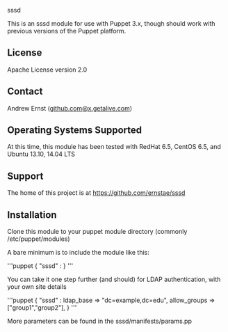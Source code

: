 sssd

This is an sssd module for use with Puppet 3.x, though should work with previous
versions of the Puppet platform.

License
-------
Apache License version 2.0

Contact
-------
Andrew Ernst (github.com@x.getalive.com)

Operating Systems Supported
---------------------------
At this time, this module has been tested with RedHat 6.5, CentOS 6.5, and Ubuntu 13.10, 14.04 LTS

Support
-------
The home of this project is at https://github.com/ernstae/sssd

Installation
------------
Clone this module to your puppet module directory (commonly /etc/puppet/modules)

A bare minimum is to include the module like this:

'''puppet
  { "sssd" : }
'''

You can take it one step further (and should) for LDAP authentication, with your own 
site details

'''puppet
  { "sssd" :
     ldap_base => "dc=example,dc=edu",
     allow_groups => ["group1","group2"],
  }
'''

More parameters can be found in the sssd/manifests/params.pp

